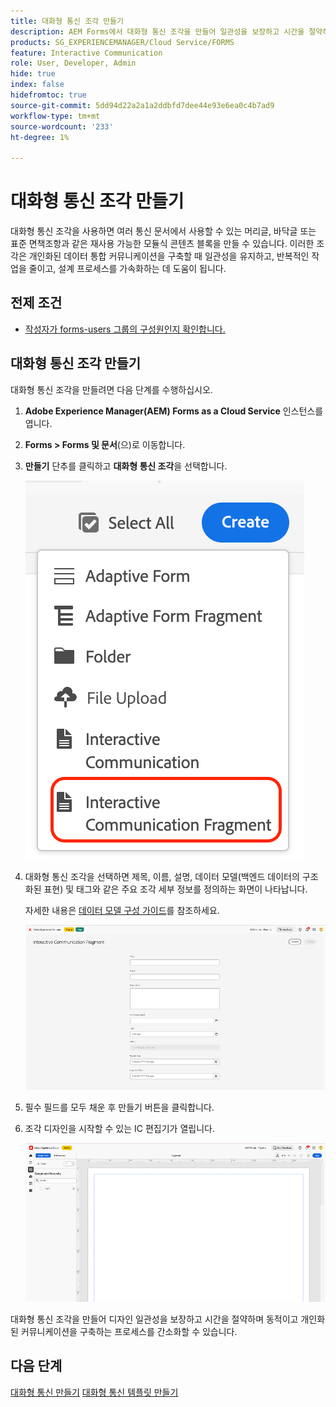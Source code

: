 ```yaml
---
title: 대화형 통신 조각 만들기
description: AEM Forms에서 대화형 통신 조각을 만들어 일관성을 보장하고 시간을 절약하며 개인화된 데이터 기반 통신을 지원하는 재사용 가능한 모듈식 콘텐츠 블록을 구축할 수 있습니다.
products: SG_EXPERIENCEMANAGER/Cloud Service/FORMS
feature: Interactive Communication
role: User, Developer, Admin
hide: true
index: false
hidefromtoc: true
source-git-commit: 5dd94d22a2a1a2ddbfd7dee44e93e6ea0c4b7ad9
workflow-type: tm+mt
source-wordcount: '233'
ht-degree: 1%

---
```



# 대화형 통신 조각 만들기

대화형 통신 조각을 사용하면 여러 통신 문서에서 사용할 수 있는 머리글, 바닥글 또는 표준 면책조항과 같은 재사용 가능한 모듈식 콘텐츠 블록을 만들 수 있습니다. 이러한 조각은 개인화된 데이터 통합 커뮤니케이션을 구축할 때 일관성을 유지하고, 반복적인 작업을 줄이고, 설계 프로세스를 가속화하는 데 도움이 됩니다.

## 전제 조건

* [작성자가 forms-users 그룹의 구성원인지 확인합니다.](/help/forms/setup-forms-cloud-service.md#configure-users)

## 대화형 통신 조각 만들기

대화형 통신 조각을 만들려면 다음 단계를 수행하십시오.

1. **Adobe Experience Manager(AEM) Forms as a Cloud Service** 인스턴스를 엽니다.
1. **Forms > Forms 및 문서**(으)로 이동합니다.
1. **만들기** 단추를 클릭하고 **대화형 통신 조각**&#x200B;을 선택합니다.

   ![IC 문서 찾기](/help/forms/interactive-communication/assets/fragment.png)

1. 대화형 통신 조각을 선택하면 제목, 이름, 설명, 데이터 모델(백엔드 데이터의 구조화된 표현) 및 태그와 같은 주요 조각 세부 정보를 정의하는 화면이 나타납니다.

   자세한 내용은 [데이터 모델 구성 가이드](https://experienceleague.adobe.com/ko/docs/experience-manager-cloud-service/content/forms/integrate/use-form-data-model/create-form-data-models)를 참조하세요.

   ![IC 문서 찾기](/help/forms/interactive-communication/assets/createfrgmnt.png)

1. 필수 필드를 모두 채운 후 만들기 버튼을 클릭합니다.
1. 조각 디자인을 시작할 수 있는 IC 편집기가 열립니다.

   ![IC 문서 찾기](/help/forms/interactive-communication/assets/frgmntui.png)

대화형 통신 조각을 만들어 디자인 일관성을 보장하고 시간을 절약하며 동적이고 개인화된 커뮤니케이션을 구축하는 프로세스를 간소화할 수 있습니다.

## 다음 단계

[대화형 통신 만들기](/help/forms/interactive-communication/create-interactive-communication.md)
[대화형 통신 템플릿 만들기](/help/forms/interactive-communication/create-interactive-communication-template.md)

